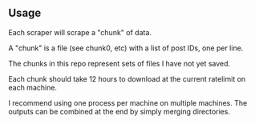 Usage
-----

Each scraper will scrape a "chunk" of data.

A "chunk" is a file (see chunk0, etc) with a list of post IDs, one per line.

The chunks in this repo represent sets of files I have not yet saved.

Each chunk should take 12 hours to download at the current ratelimit on each machine.

I recommend using one process per machine on multiple machines. The outputs can be combined 
at the end by simply merging directories.
